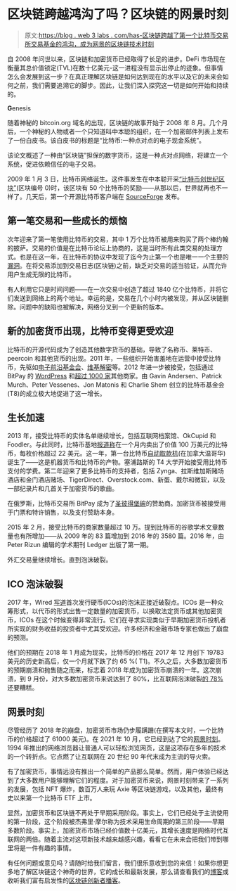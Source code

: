 # 区块链跨越鸿沟了吗？区块链的网景时刻

> 原文:[https://blog . web 3 labs . com/has-区块链跨越了第一个比特币交易所交易基金的鸿沟，成为网景的区块链技术时刻](https://blog.web3labs.com/has-blockchain-crossed-the-chasm-the-first-bitcoin-etf-as-the-netscape-moment-for-theblockchain-technology)

自 2008 年问世以来，区块链和加密货币已经取得了长足的进步。DeFi 市场现在衡量其总价值锁定(TVL)在数十亿美元-这一进程没有显示出停止的迹象。但事情怎么会发展到这一步？在真正理解区块链是如何达到现在的水平以及它的未来会如何之前，我们需要追溯它的脚步。因此，让我们深入探究这一切是如何开始和持续的。

**G**enesis

随着神秘的 bitcoin.org 域名的出现，区块链的故事开始于 2008 年 8 月。几个月后，一个神秘的人物或者一个只知道叫中本聪的组织，在一个加密邮件列表上发布了一份白皮书。该白皮书的标题是“比特币:一种点对点的电子现金系统”。

该论文概述了一种由“区块链”担保的数字货币，这是一种点对点网络，将建立一个系统，促进依赖信任的电子交易。

2009 年 1 月 3 日，比特币网络诞生。这件事发生在中本聪开采[“比特币创世纪区块”](https://web.archive.org/web/20131015154613/http://blockexplorer.com/block/000000000019d6689c085ae165831e934ff763ae46a2a6c172b3f1b60a8ce26f)(区块编号 0)时，该区块有 50 个比特币的奖励——从那以后，世界就再也不一样了。几天后，第一个开源比特币客户端在 [SourceForge](https://sourceforge.net/p/bitcoin/news/) 发布。

## **第一笔交易和一些成长的烦恼**

次年迎来了第一笔使用比特币的交易，其中 1 万个比特币被用来购买了两个棒约翰的披萨。交易的价值是在比特币论坛上协商的，这是当时所有此类交易的处理方式。也是在这一年，在比特币的协议中发现了迄今为止第一个也是唯一一个主要的[漏洞](https://nvd.nist.gov/vuln/detail/CVE-2010-5139)。在将交易添加到交易日志(区块链)之前，缺乏对交易的适当验证，从而允许用户生成无限的比特币。

有人利用它只是时间问题——在一次交易中创造了超过 1840 亿个比特币，并将它们发送到网络上的两个地址。幸运的是，交易在几个小时内被发现，并从区块链删除。问题中的缺陷也被解决，网络分叉到一个更新的版本。

## **新的加密货币出现，比特币变得更受欢迎**

比特币的开源代码成为了创造其他数字货币的基础，导致了名称币、莱特币、peercoin 和其他货币的出现。2011 年，一些组织开始害羞地在运营中接受比特币，先驱如[电子前沿基金会](https://www.eff.org/deeplinks/2011/06/eff-and-bitcoin)、[维基解密](https://web.archive.org/web/20110627061856/http://blogs.forbes.com/andygreenberg/2011/06/14/wikileaks-asks-for-anonymous-bitcoin-donations/)等。2012 年进一步被接受，包括通过 BitPay 的 [WordPress](https://wordpress.com/blog/2012/11/15/pay-another-way-bitcoin/) 和[超过 1000 家](https://www.americanbanker.com/bitpay-signs-1000-merchants-to-accept-bitcoin-payments-1052538-1.html)其他商家。由 Gavin Andersen、Patrick Murch、Peter Vessenes、Jon Matonis 和 Charlie Shem 创立的比特币基金会(T8)的成立极大地促进了这一增长。

## **生长加速**

2013 年，接受比特币的实体名单继续增长，包括互联网档案馆、OkCupid 和 Foodler。与此同时，比特币基地[报道称](https://venturebeat.com/2013/02/08/coinbase-bitcoin/)在一个月内卖出了价值 100 万美元的比特币，每枚价格超过 22 美元。这一年，第一台比特币[自动取款机](https://www.cbc.ca/news/business/world-s-first-bitcoin-atm-goes-live-in-vancouver-tuesday-1.2251820)(在加拿大温哥华)诞生了——这是机器货币和比特币的产物。塞浦路斯的 T4 大学开始接受用比特币支付的学费。第二年迎来了更多比特币的支持者，包括 Zynga、拉斯维加斯赌场酒店和金门酒店赌场、TigerDirect、Overstock.com、新蛋、戴尔和微软，以及一部纪录片和几首关于加密货币的歌曲。

在俄罗斯，比特币交易所 BitPay 成为了[圣彼得堡碗](https://www.wsj.com/articles/bitpay-to-sponsor-st-petersburg-bowl-in-first-major-bitcoin-sports-deal-1403098202)的赞助商。加密货币被接受用于门票和特许销售，以及支付赞助本身。

2015 年 2 月，接受比特币的商家数量超过 10 万。提到比特币的谷歌学术文章数量也有所增加——从 2009 年的 83 篇增加到 2016 年的 3580 篇。2016 年，由 Peter Rizun 编辑的学术期刊 Ledger 出版了第一期。

外汇交易量继续增长。直到泡沫破裂。

## **ICO 泡沫破裂**

2017 年，Wired [写道](https://www.wired.co.uk/article/ico-bubble-burst)首次发行硬币(ICOs)的泡沫正接近破裂点。ICOs 是一种众筹形式，以代币的形式出售一定数量的加密货币，以换取法定货币或其他加密货币，ICOs 在这个时候变得非常流行。它们在寻求实现类似于早期加密货币投机者所实现的财务收益的投资者中尤其受欢迎。许多经济和金融市场专家也做出了崩盘的预测。

他们的预期在 2018 年 1 月成为现实，比特币的价格在 2017 年 12 月创下 19783 美元的历史新高后，仅一个月就下跌了约 65 %( T1)。不久之后，大多数加密货币的预期崩溃和抛售随之而来，标志着 2018 年成为加密货币崩溃的一年。这次崩溃，到 9 月份，对大多数加密货币来说达到了 80%，比互联网泡沫破裂[的 78%](https://www.bloomberg.com/news/articles/2018-09-12/crypto-s-crash-just-surpassed-dot-com-levels-as-losses-reach-80) 还要糟糕。

## **网景时刻**

尽管经历了 2018 年的崩盘，加密货币市场仍步履蹒跚(在撰写本文时，一个比特币的价格超过了 61000 美元)。在 2021 年 10 月，它已经到达了它的[网景时刻](https://decrypt.co/84181/bitcoins-netscape-moment-is-finally-here)。1994 年推出的网络浏览器让普通人可以轻松浏览网页，这是这项存在多年的技术的一个转折点。它点燃了让互联网在 20 世纪 90 年代末成为主流的导火索。

有了加密货币，事情远没有推出一个简单的产品那么简单。然而，用户体验已经达到了大多数用户能够理解它们的程度。对于加密货币来说，网景时刻带来了一系列的发展，包括 NFT 爆炸，数百万人来玩 Axie 等区块链游戏，以及其他，最终有史以来第一个比特币 ETF 上市。

显然，加密货币和区块链不再处于早期采用阶段。事实上，它们已经处于主流使用的第一阶段，这个阶段被杰弗里·摩尔称为技术采用生命周期的第三阶段——早期多数阶段。事实上，加密货币市场已经价值数十亿美元，其增长速度是网络时代互联网的两倍。随着主流对这项新技术越来越感兴趣，看看它在未来会把我们带到哪里将是一件有趣的事情。

有任何问题或意见吗？请随时给我们留言，我们很乐意收到您的来信！如果你想更多地了解区块链这个神奇的世界，它的成长和最新发展，那么请查看我们的[博客](https://blog.web3labs.com/)或收听我们富有启发性的[区块链创新者播客](https://podcast.web3labs.com/)。
